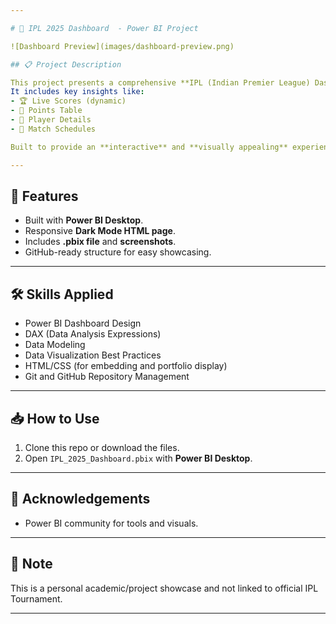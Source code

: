 ```yaml
---

# 🏏 IPL 2025 Dashboard  - Power BI Project

![Dashboard Preview](images/dashboard-preview.png)

## 📋 Project Description

This project presents a comprehensive **IPL (Indian Premier League) Dashboard** designed using **Power BI** and showcased through a custom **HTML webpage**.  
It includes key insights like:
- 🏆 Live Scores (dynamic)
- 🏏 Points Table
- 🎯 Player Details
- 📅 Match Schedules

Built to provide an **interactive** and **visually appealing** experience, ideal for cricket enthusiasts and data visualization lovers.

---
```


## 🚀 Features
- Built with **Power BI Desktop**.
- Responsive **Dark Mode HTML page**.
- Includes **.pbix file** and **screenshots**.
- GitHub-ready structure for easy showcasing.

---

## 🛠️ Skills Applied
- Power BI Dashboard Design
- DAX (Data Analysis Expressions)
- Data Modeling
- Data Visualization Best Practices
- HTML/CSS (for embedding and portfolio display)
- Git and GitHub Repository Management

---

## 📥 How to Use
1. Clone this repo or download the files.
2. Open `IPL_2025_Dashboard.pbix` with **Power BI Desktop**.

---

## 🙏 Acknowledgements
- Power BI community for tools and visuals.

---

## 📢 Note
This is a personal academic/project showcase and not linked to official IPL Tournament.

---
